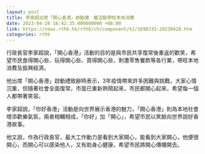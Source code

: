 ```yaml
---
layout: post
title: 李家超出席「開心香港」啟動禮　冀活動帶旺本地消費
date: 2023-04-28 16:42:35.000000000 +08:00
link: https://news.rthk.hk/rthk/ch/component/k2/1698333-20230428.htm
categories: rthk
---
```


行政長官李家超說，「開心香港」活動的目的是與市民共享復常後重返的歡笑，希望市民食得開心些、玩得開心些、買得開心些，刺激零售餐飲等各行業，帶旺本地消費及振興經濟。

他出席「開心香港」啟動禮致辭時表示，3年疫情帶來許多困難與挑戰，大家心情沉重，但隨著社會全面復常，市面已重新熱鬧起來，市民都開心起來，希望每一個人都帶著笑容。

李家超說，「你好香港」活動是向世界展示香港的魅力，「開心香港」則為本地社會增添歡樂氣氛，兩者相輔相成，「你好」加「開心」，希望市民以笑臉向世界說好香港故事。

他又說，作為行政長官，最大工作動力是看到大家開心，能看到大家開心，他便很開心，而開心可以感染他人，又有助身心健康，希望市民將開心傳播開去。
